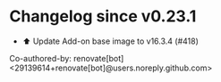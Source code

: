 # Changelog since v0.23.1
- ⬆️ Update Add-on base image to v16.3.4 (#418)

Co-authored-by: renovate[bot] <29139614+renovate[bot]@users.noreply.github.com> 
